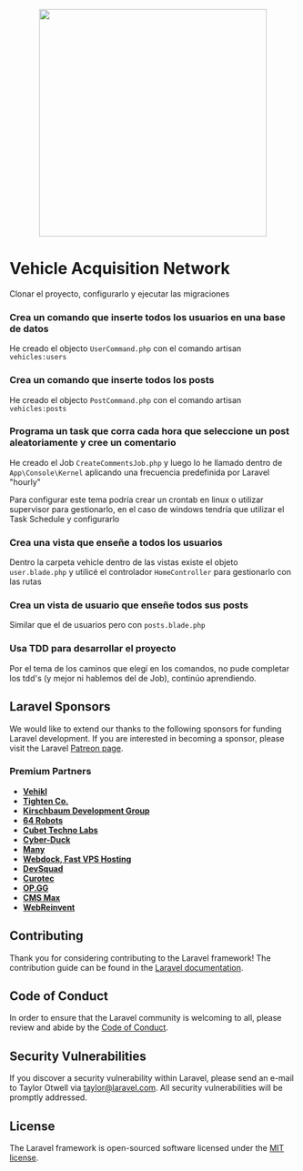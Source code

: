<p align="center"><a href="https://laravel.com" target="_blank"><img src="https://raw.githubusercontent.com/laravel/art/master/logo-lockup/5%20SVG/2%20CMYK/1%20Full%20Color/laravel-logolockup-cmyk-red.svg" width="400"></a></p>


# Vehicle Acquisition Network
Clonar el proyecto, configurarlo y ejecutar las migraciones
### Crea un comando que inserte todos los usuarios en una base de datos
He creado el objecto `UserCommand.php` con el comando artisan `vehicles:users`
### Crea un comando que inserte todos los posts
He creado el objecto `PostCommand.php` con el comando artisan `vehicles:posts`
### Programa un task que corra cada hora que seleccione un post aleatoriamente y cree un comentario
He creado el Job `CreateCommentsJob.php` y luego lo he llamado dentro de `App\Console\Kernel` aplicando una frecuencia predefinida por Laravel "hourly"

Para configurar este tema podría crear un crontab en linux o utilizar supervisor para gestionarlo, en el caso de windows tendría que utilizar el Task Schedule y configurarlo

### Crea una vista que enseñe a todos los usuarios
Dentro la carpeta vehicle dentro de las vistas existe el objeto `user.blade.php` y utilicé el controlador `HomeController` para gestionarlo con las rutas 
### Crea un vista de usuario que enseñe todos sus posts
Similar que el de usuarios pero con `posts.blade.php`
### Usa TDD para desarrollar el proyecto
Por el tema de los caminos que elegí en los comandos, no pude completar los tdd's (y mejor ni hablemos del de Job), continúo aprendiendo.
## Laravel Sponsors

We would like to extend our thanks to the following sponsors for funding Laravel development. If you are interested in becoming a sponsor, please visit the Laravel [Patreon page](https://patreon.com/taylorotwell).

### Premium Partners

- **[Vehikl](https://vehikl.com/)**
- **[Tighten Co.](https://tighten.co)**
- **[Kirschbaum Development Group](https://kirschbaumdevelopment.com)**
- **[64 Robots](https://64robots.com)**
- **[Cubet Techno Labs](https://cubettech.com)**
- **[Cyber-Duck](https://cyber-duck.co.uk)**
- **[Many](https://www.many.co.uk)**
- **[Webdock, Fast VPS Hosting](https://www.webdock.io/en)**
- **[DevSquad](https://devsquad.com)**
- **[Curotec](https://www.curotec.com/services/technologies/laravel/)**
- **[OP.GG](https://op.gg)**
- **[CMS Max](https://www.cmsmax.com/)**
- **[WebReinvent](https://webreinvent.com/?utm_source=laravel&utm_medium=github&utm_campaign=patreon-sponsors)**

## Contributing

Thank you for considering contributing to the Laravel framework! The contribution guide can be found in the [Laravel documentation](https://laravel.com/docs/contributions).

## Code of Conduct

In order to ensure that the Laravel community is welcoming to all, please review and abide by the [Code of Conduct](https://laravel.com/docs/contributions#code-of-conduct).

## Security Vulnerabilities

If you discover a security vulnerability within Laravel, please send an e-mail to Taylor Otwell via [taylor@laravel.com](mailto:taylor@laravel.com). All security vulnerabilities will be promptly addressed.

## License

The Laravel framework is open-sourced software licensed under the [MIT license](https://opensource.org/licenses/MIT).

